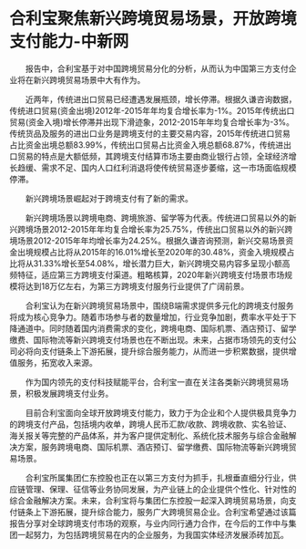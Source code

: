 # 合利宝聚焦新兴跨境贸易场景，开放跨境支付能力-中新网

　　报告中，合利宝基于对中国跨境贸易分化的分析，从而认为中国第三方支付企业将在新兴跨境贸易场景中大有作为。

　　近两年，传统进出口贸易已经遭遇发展瓶颈，增长停滞。根据久谦咨询数据，传统进口贸易(资金出境)2012年-2015年年均复合增长率为-1%。2015年传统出口贸易(资金入境)增长停滞并出现下滑迹象，2012-2015年年均复合增长率为-3%。传统货品及服务的进出口业务是跨境支付的主要交易内容，2015年传统进口贸易占比资金出境总额83.99%，传统出口贸易占比资金入境总额68.87%，传统进出口贸易的特点是大额低频，其跨境支付结算市场主要由商业银行占领，全球经济增长趋缓、需求不足、国内人口红利消退将使传统贸易逐步萎缩，这一市场面临规模停滞。

　　新兴跨境场景崛起对于跨境支付有了新的需求。

　　新兴跨境场景以跨境电商、跨境旅游、留学等为代表。传统进口贸易以外的新兴跨境场景2012-2015年年均复合增长率为25.75%，传统出口贸易以外的新兴跨境场景2012-2015年年均增长率为24.25%。根据久谦咨询预测，新兴交易场景资金出境规模占比将从2015年的16.01%增长至2020年的30.48%，资金入境规模占比将从31.33%增长至54.08%，增长潜力巨大，新兴跨境交易内容多呈现小额高频特征，适应第三方跨境支付渠道。粗略核算，2020年新兴跨境支付场景市场规模将达到18万亿左右，为第三方跨境支付服务行业提供了广阔前景。

　　合利宝认为在新兴跨境贸易场景中，围绕B端需求提供多元化的跨境支付服务将成为核心竞争力。随着市场参与者的数量增加，行业竞争加剧，费率水平处于下降通道中。同时随着国内消费需求的变化，跨境电商、国际机票、酒店预订、留学缴费、国际物流等新兴跨境支付场景也在不断出现。未来，占据市场领先的支付公司必将向支付链条上下游拓展，提升综合服务能力，从而进一步积累数据，提供增值服务，拓宽收入来源。

　　作为国内领先的支付科技赋能平台，合利宝一直在关注各类新兴跨境贸易场景，积极发展跨境支付业务。

　　目前合利宝面向全球开放跨境支付能力，致力于为企业和个人提供极具竞争力的跨境支付产品，包括境内收单，跨境人民币汇款/收款、跨境收款、实名验证、海关报关等完整的产品体系，并为客户提供定制化、系统化技术服务与综合金融解决方案，服务跨境电商、国际机票、酒店预订、留学缴费、国际物流等新兴跨境贸易场景。

　　合利宝所属集团仁东控股也正在以第三方支付为抓手，扎根垂直细分行业，供应链管理、保理、征信等业务协同发展，为产业链上的企业提供个性化、针对性的综合金融解决方案。未来，合利宝将与集团仁东控股一起深入跨境贸易场景，向支付链条上下游拓展，提升综合能力，服务广大跨境贸易企业。合利宝希望通过该篇报告分享对全球跨境支付市场的观察，与业内同行通力合作，在今后的工作中与集团一起努力，为包括跨境贸易在内的企业服务，为我国实体经济发展添砖加瓦。
